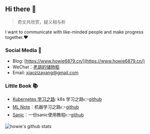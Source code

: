 ## Hi there 👋

> 奇文共欣赏，疑义相与析

I want to communicate with like-minded people and make progress together.❤️


### Social Media 💬

- Blog: [https://www.howie6879.cn/](https://www.howie6879.cn/)
- WeChat：[老胡的储物柜](https://gitee.com/howie6879/oss/raw/master/uPic/qrcode_for_gh_3f02ace79dfb_258.jpg)
- Email: xiaozizayang@gmail.com

### Little Book 📚

- [Kubernetes 学习之路](https://www.howie6879.cn/k8s/): k8s 学习之路👉[github](https://github.com/howie6879/k8s_note)
- [ML Note](https://www.howie6879.cn/ml_book/)：机器学习之路👉[github](https://github.com/howie6879/ml_note)
- [Sanic](https://www.howie6879.cn/sanic_book/)：一份sanic使用教程👉[github](https://github.com/howie6879/Sanic-For-Pythoneer)

![howie's github stats](https://github-readme-stats.vercel.app/api?username=howie6879&count_private=true&show_icons=true)
